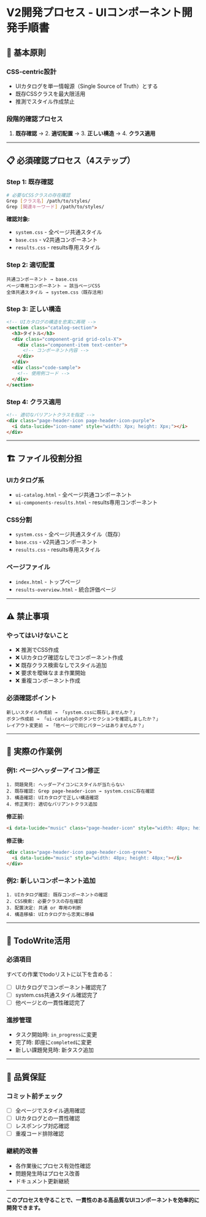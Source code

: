 # V2開発プロセス - UIコンポーネント開発手順書

## 🎯 基本原則

### **CSS-centric設計**
- UIカタログを単一情報源（Single Source of Truth）とする
- 既存CSSクラスを最大限活用
- 推測でスタイル作成禁止

### **段階的確認プロセス**
1. **既存確認** → 2. **適切配置** → 3. **正しい構造** → 4. **クラス適用**

---

## 📋 必須確認プロセス（4ステップ）

### **Step 1: 既存確認**
```bash
# 必要なCSSクラスの存在確認
Grep [クラス名] /path/to/styles/
Grep [関連キーワード] /path/to/styles/
```

**確認対象:**
- `system.css` - 全ページ共通スタイル
- `base.css` - v2共通コンポーネント
- `results.css` - results専用スタイル

### **Step 2: 適切配置**
```
共通コンポーネント → base.css
ページ専用コンポーネント → 該当ページCSS
全体共通スタイル → system.css（既存活用）
```

### **Step 3: 正しい構造**
```html
<!-- UIカタログの構造を忠実に再現 -->
<section class="catalog-section">
  <h3>タイトル</h3>
  <div class="component-grid grid-cols-X">
    <div class="component-item text-center">
      <!-- コンポーネント内容 -->
    </div>
  </div>
  <div class="code-sample">
    <!-- 使用例コード -->
  </div>
</section>
```

### **Step 4: クラス適用**
```html
<!-- 適切なバリアントクラスを指定 -->
<div class="page-header-icon page-header-icon-purple">
  <i data-lucide="icon-name" style="width: Xpx; height: Xpx;"></i>
</div>
```

---

## 🏗️ ファイル役割分担

### **UIカタログ系**
- `ui-catalog.html` - 全ページ共通コンポーネント
- `ui-components-results.html` - results専用コンポーネント

### **CSS分割**
- `system.css` - 全ページ共通スタイル（既存）
- `base.css` - v2共通コンポーネント
- `results.css` - results専用スタイル

### **ページファイル**
- `index.html` - トップページ
- `results-overview.html` - 統合評価ページ

---

## ⚠️ 禁止事項

### **やってはいけないこと**
- ❌ 推測でCSS作成
- ❌ UIカタログ確認なしでコンポーネント作成
- ❌ 既存クラス検索なしでスタイル追加
- ❌ 要求を曖昧なまま作業開始
- ❌ 重複コンポーネント作成

### **必須確認ポイント**
```
新しいスタイル作成前 → 「system.cssに既存しませんか？」
ボタン作成前 → 「ui-catalogのボタンセクションを確認しましたか？」
レイアウト変更前 → 「他ページで同じパターンはありませんか？」
```

---

## 🔧 実際の作業例

### **例1: ページヘッダーアイコン修正**
```
1. 問題発見: ヘッダーアイコンにスタイルが当たらない
2. 既存確認: Grep page-header-icon → system.cssに存在確認
3. 構造確認: UIカタログで正しい構造確認
4. 修正実行: 適切なバリアントクラス追加
```

**修正前:**
```html
<i data-lucide="music" class="page-header-icon" style="width: 48px; height: 48px;"></i>
```

**修正後:**
```html
<div class="page-header-icon page-header-icon-green">
  <i data-lucide="music" style="width: 48px; height: 48px;"></i>
</div>
```

### **例2: 新しいコンポーネント追加**
```
1. UIカタログ確認: 既存コンポーネントの確認
2. CSS検索: 必要クラスの存在確認
3. 配置決定: 共通 or 専用の判断
4. 構造移植: UIカタログから忠実に移植
```

---

## 📝 TodoWrite活用

### **必須項目**
すべての作業でtodoリストに以下を含める：
- [ ] UIカタログでコンポーネント確認完了
- [ ] system.css共通スタイル確認完了
- [ ] 他ページとの一貫性確認完了

### **進捗管理**
- タスク開始時: `in_progress`に変更
- 完了時: 即座に`completed`に変更
- 新しい課題発見時: 新タスク追加

---

## 🎯 品質保証

### **コミット前チェック**
- [ ] 全ページでスタイル適用確認
- [ ] UIカタログとの一貫性確認
- [ ] レスポンシブ対応確認
- [ ] 重複コード排除確認

### **継続的改善**
- 各作業後にプロセス有効性確認
- 問題発生時はプロセス改善
- ドキュメント更新継続

---

**このプロセスを守ることで、一貫性のある高品質なUIコンポーネントを効率的に開発できます。**